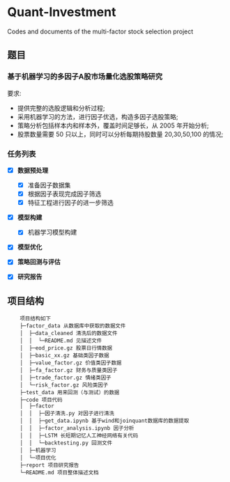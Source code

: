 # Quant-Investment
Codes and documents of the multi-factor stock selection project

## 题目

### 基于机器学习的多因子A股市场量化选股策略研究

要求:

- 提供完整的选股逻辑和分析过程;         
- 采用机器学习的方法，进行因子优选，构造多因子选股策略; 
- 策略分析包括样本内和样本外，覆盖时间足够长，从 2005 年开始分析;
- 股票数量需要 50 只以上，同时可以分析每期持股数量 20,30,50,100 的情况;

### 任务列表
- [x] **数据预处理**
  - [x] 准备因子数据集
  - [x] 根据因子表现完成因子筛选
  - [x] 特征工程进行因子的进一步筛选
  
- [x] **模型构建**
  - [x] 机器学习模型构建
 
- [x] **模型优化** 

- [x] **策略回测与评估**

- [x] **研究报告**

## 项目结构
```
    项目结构如下
    ├─factor_data 从数据库中获取的数据文件
    │  ├─data_cleaned 清洗后的数据文件
    │  │  └─README.md 见描述文件
    │  ├─eod_price.gz 股票日行情数据
    │  ├─basic_xx.gz 基础类因子数据
    │  ├─value_factor.gz 价值类因子数据   
    │  ├─fa_factor.gz 财务与质量类因子
    │  ├─trade_factor.gz 情绪类因子
    │  └─risk_factor.gz 风险类因子
    ├─test_data 用来回测（与测试）的数据
    ├─code 项目代码
    │  ├─factor
    │  │  ├─因子清洗.py 对因子进行清洗
    │  │  ├─get_data.ipynb 基于wind和joinquant数据库的数据提取
    │  │  ├─factor_analysis.ipynb 因子分析
    │  │  ├─LSTM 长短期记忆人工神经网络有关代码
    │  │  └─backtesting.py 回测文件
    │  ├─机器学习
    │  └─项目优化
    ├─report 项目研究报告
    └─README.md 项目整体描述文档

